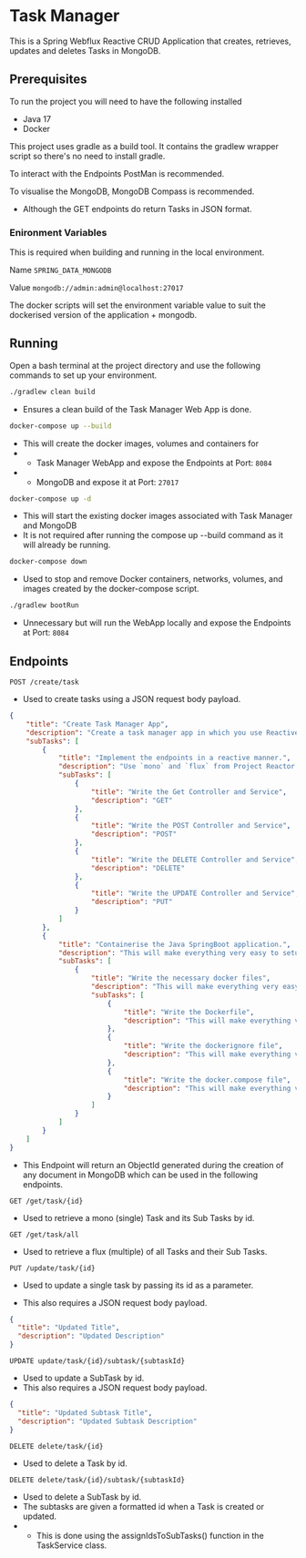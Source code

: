 # Task Manager

This is a Spring Webflux Reactive CRUD Application that creates, retrieves, updates and deletes Tasks in MongoDB.

## Prerequisites

To run the project you will need to have the following installed

* Java 17
* Docker

This project uses gradle as a build tool. It contains the gradlew wrapper script so there's no need to install gradle.

To interact with the Endpoints PostMan is recommended.

To visualise the MongoDB, MongoDB Compass is recommended. 
* Although the GET endpoints do return Tasks in JSON format.

### Enironment Variables

This is required when building and running in the local environment.

Name ``SPRING_DATA_MONGODB``

Value ``mongodb://admin:admin@localhost:27017``

The docker scripts will set the environment variable value to suit the dockerised version of the application + mongodb.

## Running

Open a bash terminal at the project directory and use the following commands to set up your environment.
```bash
./gradlew clean build
````
* Ensures a clean build of the Task Manager Web App is done.

```bash
docker-compose up --build
```
* This will create the docker images, volumes and containers for
* * Task Manager WebApp and expose the Endpoints at Port: ``8084``
* * MongoDB and expose it at Port: ``27017``

```bash
docker-compose up -d
```
* This will start the existing docker images associated with Task Manager and MongoDB
* It is not required after running the compose up --build command as it will already be running.

```bash
docker-compose down
```
* Used to stop and remove Docker containers, networks, volumes, and images created by the docker-compose script.
```bash
./gradlew bootRun
```
* Unnecessary but will run the WebApp locally and expose the Endpoints at Port: ``8084``

## Endpoints

``
POST /create/task
``
* Used to create tasks using a JSON request body payload.

```json
{
    "title": "Create Task Manager App",
    "description": "Create a task manager app in which you use ReactiveMongoTemplate to interact with the database.",
    "subTasks": [
        {
            "title": "Implement the endpoints in a reactive manner.",
            "description": "Use `mono` and `flux` from Project Reactor.",
            "subTasks": [
                {
                    "title": "Write the Get Controller and Service",
                    "description": "GET"
                },
                {
                    "title": "Write the POST Controller and Service",
                    "description": "POST"
                },
                {
                    "title": "Write the DELETE Controller and Service",
                    "description": "DELETE"
                },
                {
                    "title": "Write the UPDATE Controller and Service",
                    "description": "PUT"
                }
            ]
        },
        {
            "title": "Containerise the Java SpringBoot application.",
            "description": "This will make everything very easy to setup on another machine.",
            "subTasks": [
                {
                    "title": "Write the necessary docker files",
                    "description": "This will make everything very easy to setup on another machine.",
                    "subTasks": [
                        {
                            "title": "Write the Dockerfile",
                            "description": "This will make everything very easy to setup on another machine."
                        },
                        {
                            "title": "Write the dockerignore file",
                            "description": "This will make everything very easy to setup on another machine."
                        },
                        {
                            "title": "Write the docker.compose file",
                            "description": "This will make everything very easy to setup on another machine."
                        }
                    ]
                }
            ]
        }
    ]
}
```
* This Endpoint will return an ObjectId generated during the creation of any document in MongoDB which can be used in the following endpoints.

``
GET /get/task/{id}
``
* Used to retrieve a mono (single) Task and its Sub Tasks by id.

``
GET /get/task/all
``
* Used to retrieve a flux (multiple) of all Tasks and their Sub Tasks.

``
PUT /update/task/{id}
``
* Used to update a single task by passing its id as a parameter.

* This also requires a JSON request body payload.

```json
{
  "title": "Updated Title",
  "description": "Updated Description"
}
```

``
UPDATE update/task/{id}/subtask/{subtaskId}
``
* Used to update a SubTask by id.
* This also requires a JSON request body payload.

```json
{
  "title": "Updated Subtask Title",
  "description": "Updated Subtask Description"
}
```

``
DELETE delete/task/{id}
``
* Used to delete a Task by id.

``
DELETE delete/task/{id}/subtask/{subtaskId}
``
* Used to delete a SubTask by id.
* The subtasks are given a formatted id when a Task is created or updated.
* * This is done using the assignIdsToSubTasks() function in the TaskService class.


